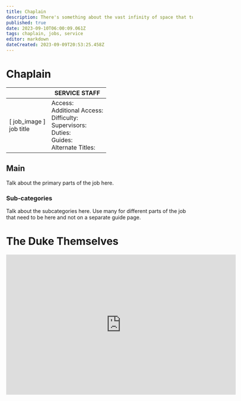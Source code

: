 ```yaml
---
title: Chaplain
description: There's something about the vast infinity of space that turns men to prayer. Especially if they get thrown into it without a space suit.
published: true
date: 2023-09-10T06:00:09.061Z
tags: chaplain, jobs, service
editor: markdown
dateCreated: 2023-09-09T20:53:25.458Z
---
```


# Chaplain

|                             | SERVICE STAFF                                                                                   |
|-----------------------------|----------------------------------------------------------------------------------------------|
| \[ job_image ]<br>job title | Access:<br>Additional Access:<br>Difficulty:<br>Supervisors:<br>Duties:<br>Guides:<br>Alternate Titles: |

## Main 
Talk about the primary parts of the job here.


### Sub-categories
Talk about the subcategories here. Use many for different parts of the job that need to be here and not on a separate guide page.

# The Duke Themselves
<iframe src="https://player.twitch.tv/?channel=thedukeofook&parent=wiki.monkestation.com" frameborder="0" allowfullscreen="true" scrolling="no" height="378" width="620"></iframe>